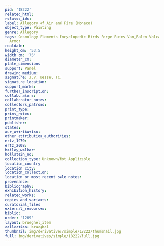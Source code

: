 ```yaml
---
pid: '18222'
related_html: 
related_ids: 
label: Allegory of Air and Fire (Monaco)
object_type: Painting
genre: Allegory
tags: Cosmology Elements Encyclopedic Birds Forge Ruins Van_Balen Volcano Nude Landscape
  Armor
realdate: 
height_cm: '53.5'
width_cm: '75'
diameter_cm: 
plate_dimensions: 
support: Panel
drawing_medium: 
signature: J.V. Kessel (C)
signature_location: 
support_marks: 
further_inscription: 
collaborators: 
collaborator_notes: 
collectors_patrons: 
print_type: 
print_notes: 
printmaker: 
publisher: 
states: 
our_attribution: 
other_attribution_authorities: 
ertz_1979: 
ertz_2008: 
bailey_walker: 
hollstein_no: 
collection_type: Unknown/Not Applicable
location_country: 
location_city: 
location_collection: 
location_or_most_recent_sale_notes: 
provenance: 
bibliography: 
exhibition_history: 
related_works: 
copies_and_variants: 
curatorial_files: 
external_resources: 
biblio: 
order: '1269'
layout: brueghel_item
collection: brueghel
thumbnail: img/derivatives/simple/18222/thumbnail.jpg
full: img/derivatives/simple/18222/full.jpg
---
```

